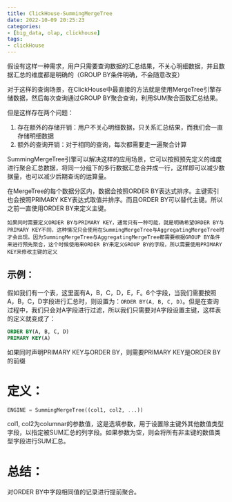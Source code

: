 ```yaml
---
title: ClickHouse-SummingMergeTree
date: 2022-10-09 20:25:23
categories:
- [big_data, olap, clickhouse]
tags: 
- clickHouse
---
```


假设有这样一种需求，用户只需要查询数据的汇总结果，不关心明细数据，并且数据汇总的维度都是明确的（GROUP BY条件明确，不会随意改变）

对于这样的查询场景，在ClickHouse中最直接的方法就是使用MergeTree引擎存储数据，然后每次查询通过GROUP BY聚合查询，利用SUM聚合函数汇总结果。

但是这样存在两个问题：

1.  存在额外的存储开销：用户不关心明细数据，只关系汇总结果，而我们会一直存储明细数据
2.  额外的查询开销：对于相同的查询，每次都需要走一遍聚合计算

SummingMergeTree引擎可以解决这样的应用场景，它可以按照预先定义的维度进行聚合汇总数据，将同一分组下的多行数据汇总合并成一行，这样即可以减少数据量，也可以减少后期查询的运算量。

在MergeTree的每个数据分区内，数据会按照ORDER BY表达式排序。主键索引也会按照PRIMARY KEY表达式取值并排序。而且ORDER BY可以替代主键。所以之前一直使用ORDER BY来定义主键。

```
如果同时需要定义ORDER BY与PRIMARY KEY，通常只有一种可能，就是明确希望ORDER BY与PRIMARY KEY不同，这种情况只会使用在SummingMergeTree与AggregatingMergeTree时才会出现。因为SummingMergeTree与AggregatingMergeTree都需要根据GROUP BY条件来进行预先聚合，这个时候使用来ORDER BY来定义GROUP BY的字段，所以需要使用PRIMARY KEY来修改主键的定义
```

## 示例：

假如我们有一个表，这里面有A，B，C，D，E，F。6个字段，当我们需要按照A，B，C，D字段进行汇总时，则设置为：`ORDER BY(A, B, C, D)`。但是在查询过程中，我们只会对A字段进行过滤，所以我们只需要对A字段设置主键，这样表的定义就变成了：

```sql
ORDER BY(A, B, C, D)
PRIMARY KEY(A)
```

如果同时声明PRIMARY KEY与ORDER BY，则需要PRIMARY KEY是ORDER BY的前缀

# 定义：

```sql
ENGINE = SummingMergeTree((col1, col2, ...))
```

col1, col2为columnar的参数值，这是选填参数，用于设置除主键外其他数值类型字段，以指定被SUM汇总的列字段。如果参数为空，则会将所有非主键的数值类型字段进行SUM汇总。

# 总结：

对ORDER BY中字段相同值的记录进行提前聚合。